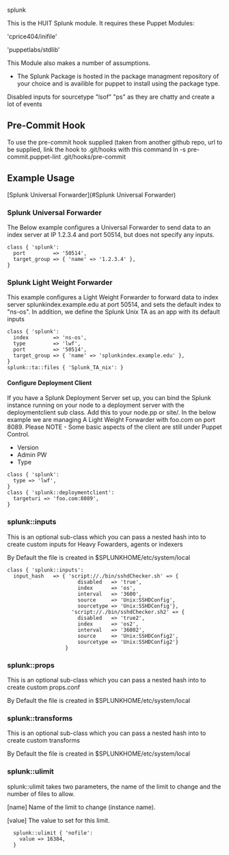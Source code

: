 splunk

This is the HUIT Splunk module.  It requires these Puppet Modules:

'cprice404/inifile'

'puppetlabs/stdlib'

This Module also makes a number of assumptions. 

- The Splunk Package is hosted in the package managment repository of your choice and is availible for puppet to install using the package type. 


Disabled inputs for  sourcetype "lsof" "ps" as they are chatty and create a lot of events

## Pre-Commit Hook
To use the pre-commit hook supplied (taken from another github repo, url to be supplied, link the hook to .git/hooks with this command
ln -s pre-commit.puppet-lint .git/hooks/pre-commit

## Example Usage
[Splunk Universal Forwarder](#Splunk Universal Forwarder)

### Splunk Universal Forwarder

The Below example configures a Universal Forwarder to send data to
an index server at IP 1.2.3.4 and port 50514, but does not specify any inputs.

```Puppet
class { 'splunk':
  port         => '50514',
  target_group => { 'name' => '1.2.3.4' },
}
```

### Splunk Light Weight Forwarder

This example configures a Light Weight Forwarder to forward data to index
server splunkindex.example.edu at port 50514, and sets the default index to
"ns-os". In addition, we define the Splunk Unix TA as an app with its default
inputs

```Puppet
class { 'splunk':
  index        => 'ns-os',
  type         => 'lwf',
  port         => '50514',
  target_group => { 'name' => 'splunkindex.example.edu' },
}
splunk::ta::files { 'Splunk_TA_nix': }
```
####  Configure Deployment Client
If you have a Splunk Deployment Server set up, you can bind the Splunk instance
running on your node to a deployment server with the deploymentclient sub class.
Add this to your node.pp or site/<node type module>. In the below example we are managing
A Light Weight Forwarder with foo.com on port 8089.  Please NOTE - Some basic aspects of
the client are still under Puppet Control. 
- Version
- Admin PW
- Type

```Puppet
class { 'splunk':
  type => 'lwf',
}
class { 'splunk::deploymentclient':
  targeturi => 'foo.com:8089',
}
```

### splunk::inputs
  This is an optional sub-class which you can pass a nested hash into to create
  custom inputs for Heavy Fowarders, agents or indexers

  By Default the file is created in $SPLUNKHOME/etc/system/local

```Puppet
class { 'splunk::inputs': 
  input_hash   => { 'script://./bin/sshdChecker.sh' => {
                       disabled   => 'true',
                       index      => 'os',
                       interval   => '3600',
                       source     => 'Unix:SSHDConfig',
                       sourcetype => 'Unix:SSHDConfig'},
                     'script://./bin/sshdChecker.sh2' => {
                       disabled   => 'true2',
                       index      => 'os2',
                       interval   => '36002',
                       source     => 'Unix:SSHDConfig2',
                       sourcetype => 'Unix:SSHDConfig2'}
                   }

```

### splunk::props
  This is an optional sub-class which you can pass a nested hash into to create
  custom props.conf

  By Default the file is created in $SPLUNKHOME/etc/system/local

### splunk::transforms
  This is an optional sub-class which you can pass a nested hash into to create
  custom transforms

  By Default the file is created in $SPLUNKHOME/etc/system/local

### splunk::ulimit
  splunk::ulimit takes two parameters, the name of the limit to change
  and the number of files to allow.

 [name]
   Name of the limit to change (instance name).

 [value]
   The value to set for this limit.

```Puppet
  splunk::ulimit { 'nofile':
    value => 16384,
  }
```
